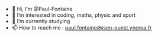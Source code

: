- 👋 Hi, I’m @Paul-Fontaine
- 👀 I’m interested in coding, maths, physic and sport
- 🌱 I’m currently studying
- 📫 How to reach me : paul.fontaine@isen-ouest.yncrea.fr

<!---
Paul-Fontaine/Paul-Fontaine is a ✨ special ✨ repository because its `README.md` (this file) appears on your GitHub profile.
You can click the Preview link to take a look at your changes.
--->
